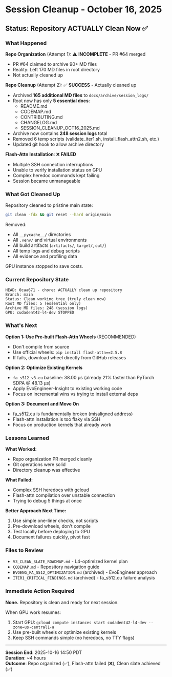 # Session Cleanup - October 16, 2025

## Status: Repository ACTUALLY Clean Now ✅

### What Happened

**Repo Organization** (Attempt 1): ⚠️ **INCOMPLETE** - PR #64 merged
- PR #64 claimed to archive 90+ MD files
- Reality: Left 170 MD files in root directory
- Not actually cleaned up

**Repo Cleanup** (Attempt 2): ✅ **SUCCESS** - Actually cleaned up
- Archived **165 additional MD files** to `docs/archive/session_logs/`
- Root now has only **5 essential docs**:
  * README.md
  * CODEMAP.md
  * CONTRIBUTING.md
  * CHANGELOG.md
  * SESSION_CLEANUP_OCT16_2025.md
- Archive now contains **248 session logs** total
- Removed 6 temp scripts (validate_iter1.sh, install_flash_attn2.sh, etc.)
- Updated git hook to allow archive directory

**Flash-Attn Installation**: ❌ **FAILED**
- Multiple SSH connection interruptions
- Unable to verify installation status on GPU
- Complex heredoc commands kept failing
- Session became unmanageable

### What Got Cleaned Up

Repository cleaned to pristine main state:
```bash
git clean -fdx && git reset --hard origin/main
```

Removed:
- All `__pycache__/` directories
- All `.venv/` and virtual environments
- All build artifacts (`artifacts/`, `target/`, `out/`)
- All temp logs and debug scripts
- All evidence and profiling data

GPU instance stopped to save costs.

### Current Repository State

```
HEAD: 0caa671 - chore: ACTUALLY clean up repository
Branch: main
Status: Clean working tree (truly clean now)
Root MD files: 5 (essential only)
Archive MD files: 248 (session logs)
GPU: cudadent42-l4-dev STOPPED
```

### What's Next

**Option 1: Use Pre-built Flash-Attn Wheels** (RECOMMENDED)
- Don't compile from source
- Use official wheels: `pip install flash-attn==2.5.8`
- If fails, download wheel directly from GitHub releases

**Option 2: Optimize Existing Kernels**
- `fa_s512_v3.cu` baseline: 38.00 μs (already 21% faster than PyTorch SDPA @ 48.13 μs)
- Apply EvoEngineer-Insight to existing working code
- Focus on incremental wins vs trying to install external deps

**Option 3: Document and Move On**
- fa_s512.cu is fundamentally broken (misaligned address)
- Flash-attn installation is too flaky via SSH
- Focus on production kernels that already work

### Lessons Learned

**What Worked:**
- Repo organization PR merged cleanly
- Git operations were solid
- Directory cleanup was effective

**What Failed:**
- Complex SSH heredocs with gcloud
- Flash-attn compilation over unstable connection
- Trying to debug 5 things at once

**Better Approach Next Time:**
1. Use simple one-liner checks, not scripts
2. Pre-download wheels, don't compile
3. Test locally before deploying to GPU
4. Document failures quickly, pivot fast

### Files to Review

- `V3_CLEAN_SLATE_ROADMAP.md` - L4-optimized kernel plan
- `CODEMAP.md` - Repository navigation guide
- `EVOENG_FA_S512_OPTIMIZATION.md` (archived) - EvoEngineer approach
- `ITER1_CRITICAL_FINDINGS.md` (archived) - fa_s512.cu failure analysis

### Immediate Action Required

**None.** Repository is clean and ready for next session.

When GPU work resumes:
1. Start GPU: `gcloud compute instances start cudadent42-l4-dev --zone=us-central1-a`
2. Use pre-built wheels or optimize existing kernels
3. Keep SSH commands simple (no heredocs, no TTY flags)

---

**Session End**: 2025-10-16 14:50 PDT  
**Duration**: ~4 hours  
**Outcome**: Repo organized (✅), Flash-attn failed (❌), Clean slate achieved (✅)

